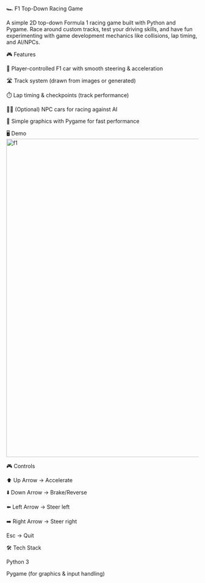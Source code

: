 🏎️ F1 Top-Down Racing Game

A simple 2D top-down Formula 1 racing game built with Python and Pygame.
Race around custom tracks, test your driving skills, and have fun experimenting with game development mechanics like collisions, lap timing, and AI/NPCs.

🎮 Features

🚗 Player-controlled F1 car with smooth steering & acceleration

🛣️ Track system (drawn from images or generated)

⏱️ Lap timing & checkpoints (track performance)

🧑‍🤖 (Optional) NPC cars for racing against AI

🎨 Simple graphics with Pygame for fast performance

🖥️ Demo
<img width="1203" height="834" alt="f1" src="https://github.com/user-attachments/assets/fead91d4-6d58-4e36-8540-7382a8c0a0f5" />

🎮 Controls

⬆️ Up Arrow → Accelerate

⬇️ Down Arrow → Brake/Reverse

⬅️ Left Arrow → Steer left

➡️ Right Arrow → Steer right

Esc → Quit

🛠️ Tech Stack

Python 3

Pygame (for graphics & input handling)
